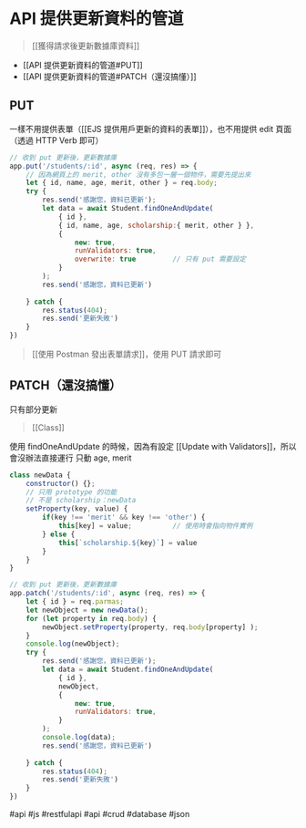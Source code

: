 # API 提供更新資料的管道
>[[獲得請求後更新數據庫資料]]

- [[API 提供更新資料的管道#PUT]]
- [[API 提供更新資料的管道#PATCH（還沒搞懂）]]


## PUT 
一樣不用提供表單（[[EJS 提供用戶更新的資料的表單]]），也不用提供 edit 頁面（透過 HTTP Verb 即可）
```js
// 收到 put 更新後，更新數據庫
app.put('/students/:id', async (req, res) => {
	// 因為網頁上的 merit, other 沒有多包一層一個物件，需要先提出來
	let { id, name, age, merit, other } = req.body;
	try {
		res.send('感謝您，資料已更新');
		let data = await Student.findOneAndUpdate(
			{ id },
			{ id, name, age, scholarship:{ merit, other } },
			{
				new: true,
				runValidators: true,
				overwrite: true			// 只有 put 需要設定
			}
		);
		res.send('感謝您，資料已更新')
		
	} catch {
		res.status(404);
		res.send('更新失敗')
	}
})
```

>[[使用 Postman 發出表單請求]]，使用 PUT 請求即可

## PATCH（還沒搞懂）
只有部分更新
>[[Class]]

使用 findOneAndUpdate 的時候，因為有設定 [[Update with Validators]]，所以會沒辦法直接運行
只動 age, merit 
```js
class newData {
	constructor() {};
	// 只用 prototype 的功能
	// 不是 scholarship：newData
	setProperty(key, value) {
		if(key !== 'merit' && key !== 'other') {
			this[key] = value;			// 使用時會指向物件實例
		} else {
			this[`scholarship.${key}`] = value
		}
	}
}

// 收到 put 更新後，更新數據庫
app.patch('/students/:id', async (req, res) => {
	let { id } = req.parmas;
	let newObject = new newData();
	for (let property in req.body) {
		newObject.setProperty(property, req.body[property] );
	}
	console.log(newObject);
	try {
		res.send('感謝您，資料已更新');
		let data = await Student.findOneAndUpdate(
			{ id },
			newObject,
			{
				new: true,
				runValidators: true,
			}
		);
		console.log(data);
		res.send('感謝您，資料已更新')
		
	} catch {
		res.status(404);
		res.send('更新失敗')
	}
})
```
#api #js #restfulapi #api #crud #database #json 